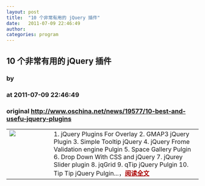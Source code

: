 ```yaml
---
layout: post
title:  "10 个非常有用的 jQuery 插件"
date:   2011-07-09 22:46:49
author: 
categories: program
---
```


## 10 个非常有用的 jQuery 插件
### by 
### at 2011-07-09 22:46:49
### original <http://www.oschina.net/news/19577/10-best-and-usefu-jquery-plugins>

<table width="100%"><tr>
			<td valign="top" width="100"><a href="http://www.oschina.net/news/19577/10-best-and-usefu-jquery-plugins"><img src="http://www.oschina.net/img/logo/jquery.png" border="0"></a></td>			<td valign="top">1. jQuery Plugins For Overlay 2. GMAP3 jQuery Plugin 3. Simple Tooltip jQuery 4. jQuery Frome Validation engine Pulgin 5. Space Gallery Pulgin 6. Drop Down With CSS and jQuery 7. jQurey Slider plugin 8. jqGrid 9. qTip jQuery Pulgin 10. Tip Tip jQuery Pulgin...，<a href="http://www.oschina.net/news/19577/10-best-and-usefu-jquery-plugins?from=rss" style="font-weight:bold;color:#a00">阅读全文</a></td>
			</tr></table>